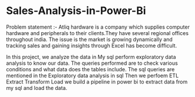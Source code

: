 # Sales-Analysis-in-Power-Bi
Problem statement :- Atliq hardware is a company which supplies computer hardware and peripherals to their clients.They have several regional offices throughout india.
The issue is the market is growing dynamically and tracking sales and gaining insights  through Excel has become difficult.

In this project, we analyze the data in My sql perform exploratory data analysis to know our data.
The queries performed are to check various conditions and what data  does the tables include.
The sql queries are mentioned in the Exploratory data analysis in sql
Then we perfoem ETL Extract Transform Load we build a pipeline in power bi to extract data from my sql and load the data.
